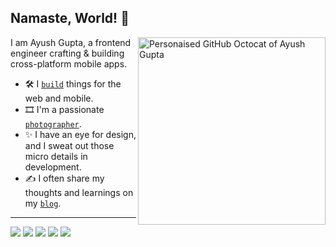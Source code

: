 ## Namaste, World! 🙏

<a href="https://ayushgupta.tech" target="_blank" rel="noreferrer"><img align="right" src="https://user-images.githubusercontent.com/21218732/108165714-05c74a80-7119-11eb-9a61-2963220f99de.png" alt="Personaised GitHub Octocat of Ayush Gupta" width=300px height=300px/>
</a>

I am Ayush Gupta, a frontend engineer crafting & building cross-platform mobile apps.

- 🛠️ I [`build`](https://ayushgupta.tech/#projects) things for the web and mobile.
- 🎞️ I'm a passionate [`photographer`](https://instagram.com/_.guptaji._).
- ✨ I have an eye for design, and I sweat out those micro details in development.
- ✍️ I often share my thoughts and learnings on my [`blog`](https://ayushgupta.tech/blog).

---

[![](https://user-images.githubusercontent.com/21218732/108171128-12e83780-7121-11eb-9c43-ed5a8cdfe1fa.png)](https://ayushgupta.tech)
[![](https://user-images.githubusercontent.com/21218732/108171206-30b59c80-7121-11eb-9047-e654986f459f.png)](https://twitter.com/_guptaji_)
[![](https://user-images.githubusercontent.com/21218732/108171283-4c20a780-7121-11eb-9904-883c701c3824.png)](https://www.instagram.com/_.guptaji._/)
[![](https://user-images.githubusercontent.com/21218732/108171336-622e6800-7121-11eb-8a30-b436f29077a4.png)](https://medium.com/@guptaji)
[![](https://user-images.githubusercontent.com/21218732/108171405-796d5580-7121-11eb-8ab2-8d78efb29082.png)](https://www.linkedin.com/in/guptaji6/)

<!--
**gupta-ji6/gupta-ji6** is a ✨ _special_ ✨ repository because its `README.md` (this file) appears on your GitHub profile.

Here are some ideas to get you started:

- 🔭 I’m currently working on ...
- 🌱 I’m currently learning ...
- 👯 I’m looking to collaborate on ...
- 🤔 I’m looking for help with ...
- 💬 Ask me about ...
- 📫 How to reach me: ...
- 😄 Pronouns: ...
- ⚡ Fun fact: ...

Connect with me on: 
<img height="16" width="16" src="https://cdn.jsdelivr.net/npm/simple-icons@v3/icons/twitter.svg" />
<img height="16" width="16" src="https://cdn.jsdelivr.net/npm/simple-icons@v3/icons/instagram.svg" />
<img height="16" width="16" src="https://cdn.jsdelivr.net/npm/simple-icons@v3/icons/medium.svg" />
<img height="16" width="16" src="https://cdn.jsdelivr.net/npm/simple-icons@v3/icons/linkedin.svg" />
-->
